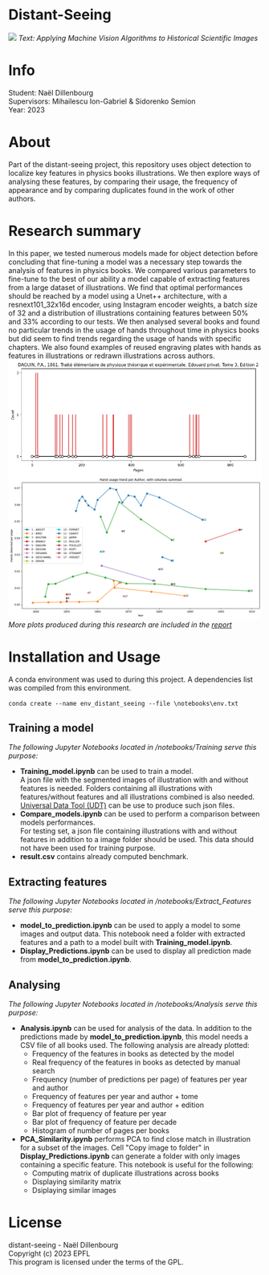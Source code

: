 # Distant-Seeing
![](figures/banner.png)
*Text: Applying Machine Vision Algorithms to Historical Scientific Images*

# Info
Student: Naël Dillenbourg\
Supervisors: Mihailescu Ion-Gabriel & Sidorenko Semion\
Year: 2023

# About
Part of the distant-seeing project, this repository uses object detection to localize key features in physics books illustrations. We then explore ways of analysing these features, by comparing their usage, the frequency of appearance and by comparing duplicates found in the work of other authors.

# Research summary
In this paper, we tested numerous models made for object detection before concluding that fine-tuning a model was a necessary step towards the analysis of features in physics books.
We compared various parameters to fine-tune to the best of our ability a model capable of extracting features from a large dataset of illustrations. We find that optimal performances should be reached by a model using a Unet++ architecture, with a resnext101_32x16d encoder, using Instagram encoder weights, a batch size of 32 and a distribution of illustrations containing features between $50\%$ and $33\%$ according to our tests. We then analysed several books and found no particular trends in the usage of hands throughout time in physics books but did seem to find trends regarding the usage of hands with specific chapters. We also found examples of reused engraving plates with hands as features in illustrations or redrawn illustrations across authors.
![](figures/plot_predication_page.png)
![](figures/cummulative_predictions.png)
*More plots produced during this research are included in the [report](report/Report.pdf)*
# Installation and Usage
A conda environment was used to during this project. A dependencies list was compiled from this environment.
```
conda create --name env_distant_seeing --file \notebooks\env.txt
```
## Training a model
*The following Jupyter Notebooks located in /notebooks/Training serve this purpose:*
* **Training_model.ipynb** can be used to train a model.\
    A json file with the segmented images of illustration with and without features is needed. Folders containing all illustrations with features/without features and all illustrations combined is also needed. [Universal Data Tool (UDT)](https://github.com/UniversalDataTool/universal-data-tool) can be use to produce such json files.
* **Compare_models.ipynb** can be used to perform a comparison between models performances.\
    For testing set, a json file containing illustrations with and without features in addition to a image folder should be used. This data should not have been used for training purpose.
* **result.csv** contains already computed benchmark. 
## Extracting features
*The following Jupyter Notebooks located in /notebooks/Extract_Features serve this purpose:*
* **model_to_prediction.ipynb** can be used to apply a model to some images and output data. This notebook need a folder with extracted features and a path to a model built with **Training_model.ipynb**.
* **Display_Predictions.ipynb** can be used to display all prediction made from **model_to_prediction.ipynb**.
## Analysing
*The following Jupyter Notebooks located in /notebooks/Analysis serve this purpose:*
* **Analysis.ipynb** can be used for analysis of the data. In addition to the predictions made by **model_to_prediction.ipynb**, this model needs a CSV file of all books used.
    The following analysis are already plotted:
    * Frequency of the features in books as detected by the model
    * Real frequency of the features in books as detected by manual search
    * Frequency (number of predictions per page) of features per year and author
    * Frequency of features per year and author + tome
    * Frequency of features per year and author + edition
    * Bar plot of frequency of feature per year
    * Bar plot of frequency of feature per decade
    * Histogram of number of pages per books
* **PCA_Similarity.ipynb** performs PCA to find close match in illustration for a subset of the images. Cell "Copy image to folder" in **Display_Predictions.ipynb** can generate a folder with only images containing a specific feature.
    This notebook is useful for the following:
    * Computing matrix of duplicate illustrations across books
    * Displaying similarity matrix
    * Dsiplaying similar images
# License
distant-seeing - Naël Dillenbourg    
Copyright (c) 2023 EPFL    
This program is licensed under the terms of the GPL. 

